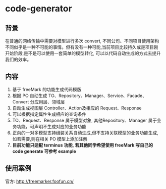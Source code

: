 # code-generator
## 背景
在普通的网络传输中需要对模型进行多次 convert, 不同公司、不同项目使用架构不同似乎是一种不可能的事情。但有没有一种可能,当前项目比较持久或是项目刚开始阶段,是不是可以使用一套简单的模型转化, 可以以代码自动生成的方式去提升我们的效率。

## 内容
1. 基于 freeMark 的功能生成代码模版 
2. 根据 PO 自动生成 TO、Repository、Manager、Service、Facade、Convert 分应用层、领域层
3. 自动生成视图层 Controller、Action及相应的 Request、Response
4. 可以根据指定属性生成相应的查询条件
5. TO、Request、Response 属于模型对象, 其他Repository、Manager 属于业务功能，可声明不生成对应的业务功能
6. 正向的一对多模型支持组装关系自动生成,但不支持关联模型的业务功能生成,如若需要,则在相关 PO 模型上添加注解
7. **目前功能只适配 terminus 功能, 若其他同学希望使用 freeMark 写自己的 code generate 可参考 example**

## 使用案例
官方: http://freemarker.foofun.cn/